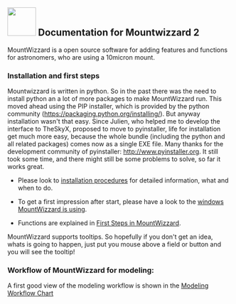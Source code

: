 ## <img src="../pics/mw.png" width='64' height='64'/> Documentation for Mountwizzard 2

MountWizzard is a open source software for adding features and functions for astronomers, who are using a 10micron mount.

### Installation and first steps
Mountwizzard is written in python. So in the past there was the need to install python an a lot of more packages to
make MountWizzard run. This moved ahead using the PIP installer, which is provided by the python community
(https://packaging.python.org/installing/). But anyway installation wasn't that easy.
Since Julien, who helped me to develop the interface to TheSkyX, proposed to move to pyinstaller,
life for installation get much more easy, because the whole bundle (including the python and all related
packages) comes now as a single EXE file. Many thanks for the development community of pyinstaller: http://www.pyinstaller.org.
It still took some time, and there might still be some problems to solve, so far it works great.

- Please look to [installation procedures](10installation.md) for detailed information, what and when to do.

- To get a first impression after start, please have a look to the [windows MountWizzard is using](01overview.md).

- Functions are explained in [First Steps in MountWizzard](11start00.md).

MountWizzard supports tooltips. So hopefully if you don't get an idea, whats is going to happen, just put you mouse above
a field or button and you will see the tooltip!


### Workflow of MountWizzard for modeling:

A first good view of the modeling workflow is shown in the [Modeling Workflow Chart](02modeling_workflow.md)

